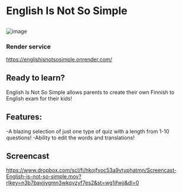 # English Is Not So Simple

##
![image](https://github.com/user-attachments/assets/b5e061fc-a2d6-4da5-89b5-bf6441356563)

### Render service

https://englishisnotsosimple.onrender.com/

## Ready to learn?

English Is Not So Simple allows parents to create their own Finnish to English exam for their kids!

## Features:
-A blazing selection of just one type of quiz with a length from 1-10 questions!
-Ability to edit the words and translations!


## Screencast

https://www.dropbox.com/scl/fi/hkojfvoc53a9vtyphatmn/Screencast-English-is-not-so-simple.mov?rlkey=n3b7bavjjygmn3wkqvzyf7es2&st=wg1ifwjj&dl=0
